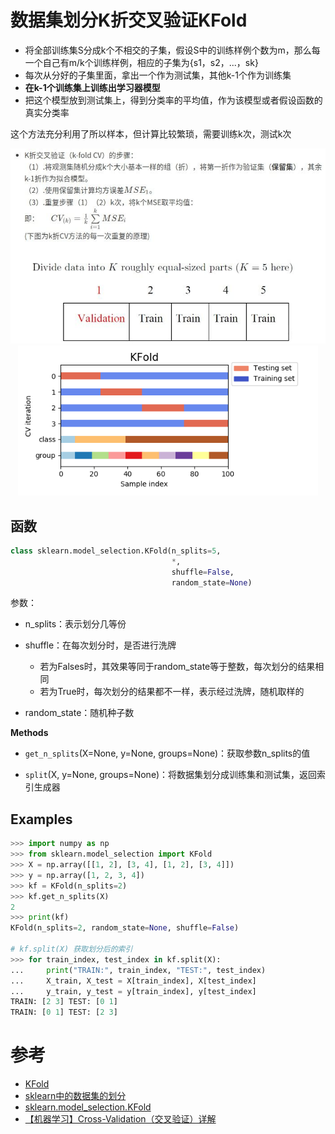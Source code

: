 # 数据集划分K折交叉验证KFold

- 将全部训练集S分成k个不相交的子集，假设S中的训练样例个数为m，那么每一个自己有m/k个训练样例，相应的子集为{s1，s2，...，sk}
- 每次从分好的子集里面，拿出一个作为测试集，其他k-1个作为训练集
- **在k-1个训练集上训练出学习器模型**
- 把这个模型放到测试集上，得到分类率的平均值，作为该模型或者假设函数的真实分类率

这个方法充分利用了所以样本，但计算比较繁琐，需要训练k次，测试k次

<center><img src="https://raw.githubusercontent.com/HG1227/image/master/img_tuchuang/20200709155357.png" alt="640" style="zoom:67%;" /></center>



<center><img src="https://raw.githubusercontent.com/HG1227/image/master/img_tuchuang/20200709155320.png" alt="sphx_glr_plot_cv_indices_004" style="zoom:80%;" /></center>

## 函数

```python
class sklearn.model_selection.KFold(n_splits=5, 
                                    *, 
                                    shuffle=False, 
                                    random_state=None)
```

参数：

- n_splits：表示划分几等份

- shuffle：在每次划分时，是否进行洗牌
  - 若为Falses时，其效果等同于random_state等于整数，每次划分的结果相同
  - 若为True时，每次划分的结果都不一样，表示经过洗牌，随机取样的

- random_state：随机种子数

**Methods**

- `get_n_splits`(X=None, y=None, groups=None)：获取参数n_splits的值

- `split`(X, y=None, groups=None)：将数据集划分成训练集和测试集，返回索引生成器

## Examples

```python
>>> import numpy as np
>>> from sklearn.model_selection import KFold
>>> X = np.array([[1, 2], [3, 4], [1, 2], [3, 4]])
>>> y = np.array([1, 2, 3, 4])
>>> kf = KFold(n_splits=2)
>>> kf.get_n_splits(X)
2
>>> print(kf)
KFold(n_splits=2, random_state=None, shuffle=False)

# kf.split(X) 获取划分后的索引
>>> for train_index, test_index in kf.split(X):
...     print("TRAIN:", train_index, "TEST:", test_index)
...     X_train, X_test = X[train_index], X[test_index]
...     y_train, y_test = y[train_index], y[test_index]
TRAIN: [2 3] TEST: [0 1]
TRAIN: [0 1] TEST: [2 3]
```





# 参考

- <a href="https://blog.csdn.net/kancy110/article/details/74910185" target="_blank">KFold</a> 
- <a href="https://www.cnblogs.com/nolonely/p/7007432.html" target="_blank">sklearn中的数据集的划分</a>
- <a href="https://scikit-learn.org/stable/modules/generated/sklearn.model_selection.KFold.html?highlight=kfold#sklearn.model_selection.KFold" target="_blank">sklearn.model_selection.KFold</a>
- <a href="https://zhuanlan.zhihu.com/p/24825503" target="_blank">【机器学习】Cross-Validation（交叉验证）详解</a>  